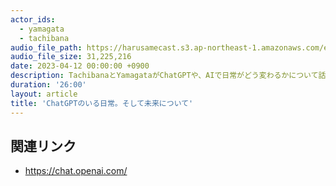 ```yaml
---
actor_ids:
  - yamagata
  - tachibana
audio_file_path: https://harusamecast.s3.ap-northeast-1.amazonaws.com/episodes/23.mp3
audio_file_size: 31,225,216
date: 2023-04-12 00:00:00 +0900
description: TachibanaとYamagataがChatGPTや、AIで日常がどう変わるかについて話しました。
duration: '26:00'
layout: article
title: 'ChatGPTのいる日常。そして未来について'
---
```


## 関連リンク

- https://chat.openai.com/
